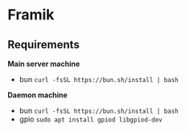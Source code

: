 # Framik

## Requirements

**Main server machine**

- bun `curl -fsSL https://bun.sh/install | bash`

**Daemon machine**

- bun `curl -fsSL https://bun.sh/install | bash`
- gpio `sudo apt install gpiod libgpiod-dev`
